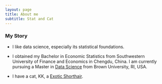 ```yaml
---
layout: page
title: About me
subtitle: Stat and Cat
---
```


### My Story

- I like data science, especially its statistical foundations.

- I obtained my Bachelor in Economic Statistics from Southwestern University of Finance and Economics in Chengdu, China. I am currently pursuing a Master in [Data Science](http://dsi.brown.edu/) from Brown University, RI, USA.

- I have a cat, KK, a [Exotic Shorthair](https://en.wikipedia.org/wiki/Exotic_Shorthair).

